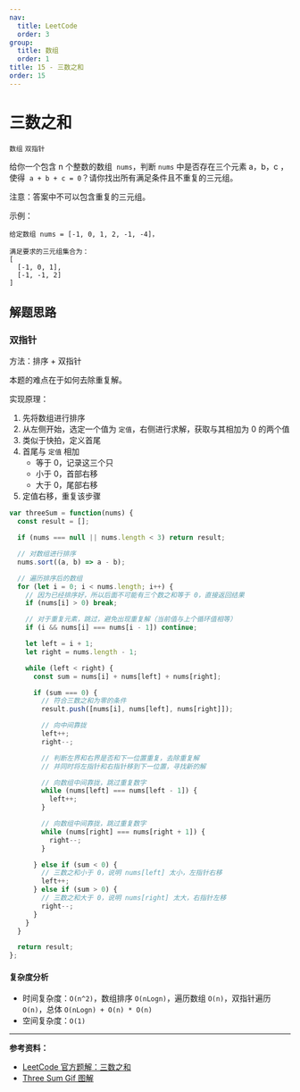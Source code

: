 ```yaml
---
nav:
  title: LeetCode
  order: 3
group:
  title: 数组
  order: 1
title: 15 - 三数之和
order: 15
---
```


# 三数之和

`数组` `双指针`

给你一个包含 n 个整数的数组  `nums`，判断 `nums` 中是否存在三个元素 a，b，c ，使得  `a + b + c = 0`？请你找出所有满足条件且不重复的三元组。

注意：答案中不可以包含重复的三元组。

示例：

```plain
给定数组 nums = [-1, 0, 1, 2, -1, -4]，

满足要求的三元组集合为：
[
  [-1, 0, 1],
  [-1, -1, 2]
]
```

## 解题思路

### 双指针

方法：排序 + 双指针

本题的难点在于如何去除重复解。

实现原理：

1. 先将数组进行排序
2. 从左侧开始，选定一个值为 `定值`，右侧进行求解，获取与其相加为 0 的两个值
3. 类似于快拍，定义首尾
4. 首尾与 `定值` 相加
    - 等于 0，记录这三个只
    - 小于 0，首部右移
    - 大于 0，尾部右移
5. 定值右移，重复该步骤

```js
var threeSum = function(nums) {
  const result = [];

  if (nums === null || nums.length < 3) return result;

  // 对数组进行排序
  nums.sort((a, b) => a - b);

  // 遍历排序后的数组
  for (let i = 0; i < nums.length; i++) {
    // 因为已经排序好，所以后面不可能有三个数之和等于 0，直接返回结果
    if (nums[i] > 0) break;

    // 对于重复元素，跳过，避免出现重复解（当前值与上个循环值相等）
    if (i && nums[i] === nums[i - 1]) continue;

    let left = i + 1;
    let right = nums.length - 1;

    while (left < right) {
      const sum = nums[i] + nums[left] + nums[right];

      if (sum === 0) {
        // 符合三数之和为零的条件
        result.push([nums[i], nums[left], nums[right]]);

        // 向中间靠拢
        left++;
        right--;

        // 判断左界和右界是否和下一位置重复，去除重复解
        // 并同时将左指针和右指针移到下一位置，寻找新的解

        // 向数组中间靠拢，跳过重复数字
        while (nums[left] === nums[left - 1]) {
          left++;
        }

        // 向数组中间靠拢，跳过重复数字
        while (nums[right] === nums[right + 1]) {
          right--;
        }

      } else if (sum < 0) {
        // 三数之和小于 0，说明 nums[left] 太小，左指针右移
        left++;
      } else if (sum > 0) {
        // 三数之和大于 0，说明 nums[right] 太大，右指针左移
        right--;
      }
    }
  }

  return result;
};
```

#### 复杂度分析

- 时间复杂度：`O(n^2)`，数组排序 `O(nLogn)`，遍历数组 `O(n)`，双指针遍历 `O(n)`，总体 `O(nLogn) + O(n) * O(n)`
- 空间复杂度：`O(1)`

---

**参考资料：**

- [LeetCode 官方题解：三数之和](https://leetcode-cn.com/problems/3sum/solution/san-shu-zhi-he-by-leetcode-solution/)
- [Three Sum Gif 图解](https://leetcode-cn.com/problems/3sum/solution/three-sum-giftu-jie-by-githber/)